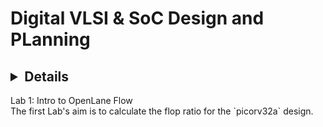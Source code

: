 # Digital VLSI & SoC Design and PLanning

## <details>
<summary>Lab 1: Intro to OpenLane Flow</summary>
The first Lab's aim is to calculate the flop ratio for the `picorv32a` design.
</details>
